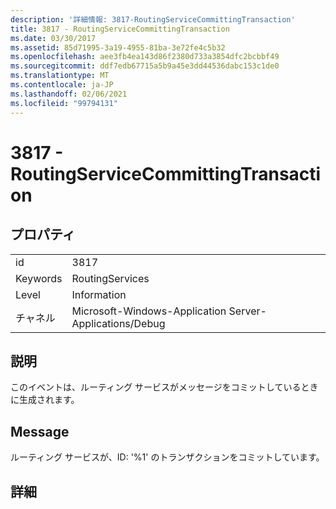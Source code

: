 ```yaml
---
description: '詳細情報: 3817-RoutingServiceCommittingTransaction'
title: 3817 - RoutingServiceCommittingTransaction
ms.date: 03/30/2017
ms.assetid: 85d71995-3a19-4955-81ba-3e72fe4c5b32
ms.openlocfilehash: aee3fb4ea143d86f2380d733a3854dfc2bcbbf49
ms.sourcegitcommit: ddf7edb67715a5b9a45e3dd44536dabc153c1de0
ms.translationtype: MT
ms.contentlocale: ja-JP
ms.lasthandoff: 02/06/2021
ms.locfileid: "99794131"
---
```

# <a name="3817---routingservicecommittingtransaction"></a>3817 - RoutingServiceCommittingTransaction

## <a name="properties"></a>プロパティ  
  
|||  
|-|-|  
|id|3817|  
|Keywords|RoutingServices|  
|Level|Information|  
|チャネル|Microsoft-Windows-Application Server-Applications/Debug|  
  
## <a name="description"></a>説明  

 このイベントは、ルーティング サービスがメッセージをコミットしているときに生成されます。  
  
## <a name="message"></a>Message  

 ルーティング サービスが、ID: '%1' のトランザクションをコミットしています。  
  
## <a name="details"></a>詳細

